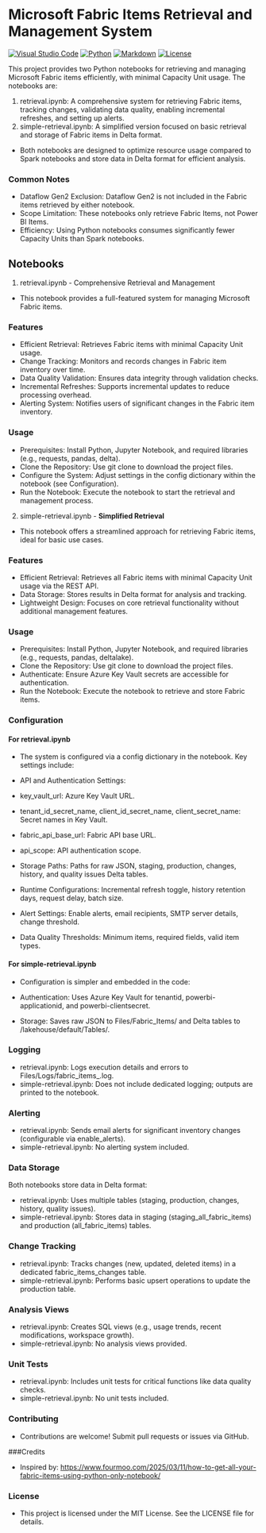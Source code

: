 # Microsoft Fabric Items Retrieval and Management System
[![Visual Studio Code](https://custom-icon-badges.demolab.com/badge/Visual%20Studio%20Code-0078d7.svg?logo=vsc&logoColor=white)](#)
[![Python](https://img.shields.io/badge/Python-3776AB?logo=python&logoColor=fff)](#)
[![Markdown](https://img.shields.io/badge/Markdown-%23000000.svg?logo=markdown&logoColor=white)](#)
[![License](https://img.shields.io/badge/License-MIT-green.svg)](LICENSE)


This project provides two Python notebooks for retrieving and managing Microsoft Fabric items efficiently, with minimal Capacity Unit usage. The notebooks are:
1. retrieval.ipynb: A comprehensive system for retrieving Fabric items, tracking changes, validating data quality, enabling incremental refreshes, and setting up alerts.
2. simple-retrieval.ipynb: A simplified version focused on basic retrieval and storage of Fabric items in Delta format.
- Both notebooks are designed to optimize resource usage compared to Spark notebooks and store data in Delta format for efficient analysis.

### Common Notes
- Dataflow Gen2 Exclusion: Dataflow Gen2 is not included in the Fabric items retrieved by either notebook.
- Scope Limitation: These notebooks only retrieve Fabric Items, not Power BI Items.
- Efficiency: Using Python notebooks consumes significantly fewer Capacity Units than Spark notebooks.

## Notebooks
1. retrieval.ipynb - Comprehensive Retrieval and Management
- This notebook provides a full-featured system for managing Microsoft Fabric items.

### Features
- Efficient Retrieval: Retrieves Fabric items with minimal Capacity Unit usage.
- Change Tracking: Monitors and records changes in Fabric item inventory over time.
- Data Quality Validation: Ensures data integrity through validation checks.
- Incremental Refreshes: Supports incremental updates to reduce processing overhead.
- Alerting System: Notifies users of significant changes in the Fabric item inventory.

### Usage
- Prerequisites: Install Python, Jupyter Notebook, and required libraries (e.g., requests, pandas, delta).
- Clone the Repository: Use git clone to download the project files.
- Configure the System: Adjust settings in the config dictionary within the notebook (see Configuration).
- Run the Notebook: Execute the notebook to start the retrieval and management process.

2. simple-retrieval.ipynb - **Simplified Retrieval**
- This notebook offers a streamlined approach for retrieving Fabric items, ideal for basic use cases.

### Features
- Efficient Retrieval: Retrieves all Fabric items with minimal Capacity Unit usage via the REST API.
- Data Storage: Stores results in Delta format for analysis and tracking.
- Lightweight Design: Focuses on core retrieval functionality without additional management features.

### Usage
- Prerequisites: Install Python, Jupyter Notebook, and required libraries (e.g., requests, pandas, deltalake).
- Clone the Repository: Use git clone to download the project files.
- Authenticate: Ensure Azure Key Vault secrets are accessible for authentication.
- Run the Notebook: Execute the notebook to retrieve and store Fabric items.

### Configuration
#### For retrieval.ipynb
- The system is configured via a config dictionary in the notebook. Key settings include:

- API and Authentication Settings:
- key_vault_url: Azure Key Vault URL.
- tenant_id_secret_name, client_id_secret_name, client_secret_name: Secret names in Key Vault.
- fabric_api_base_url: Fabric API base URL.
- api_scope: API authentication scope.
- Storage Paths: Paths for raw JSON, staging, production, changes, history, and quality issues Delta tables.
- Runtime Configurations: Incremental refresh toggle, history retention days, request delay, batch size.
- Alert Settings: Enable alerts, email recipients, SMTP server details, change threshold.
- Data Quality Thresholds: Minimum items, required fields, valid item types.

#### For simple-retrieval.ipynb
- Configuration is simpler and embedded in the code:

- Authentication: Uses Azure Key Vault for tenantid, powerbi-applicationid, and powerbi-clientsecret.
- Storage: Saves raw JSON to Files/Fabric_Items/ and Delta tables to /lakehouse/default/Tables/.

### Logging
- retrieval.ipynb: Logs execution details and errors to Files/Logs/fabric_items_<timestamp>.log.
- simple-retrieval.ipynb: Does not include dedicated logging; outputs are printed to the notebook.

### Alerting
- retrieval.ipynb: Sends email alerts for significant inventory changes (configurable via enable_alerts).
- simple-retrieval.ipynb: No alerting system included.

### Data Storage
Both notebooks store data in Delta format:

- retrieval.ipynb: Uses multiple tables (staging, production, changes, history, quality issues).
- simple-retrieval.ipynb: Stores data in staging (staging_all_fabric_items) and production (all_fabric_items) tables.

### Change Tracking
- retrieval.ipynb: Tracks changes (new, updated, deleted items) in a dedicated fabric_items_changes table.
- simple-retrieval.ipynb: Performs basic upsert operations to update the production table.

### Analysis Views
- retrieval.ipynb: Creates SQL views (e.g., usage trends, recent modifications, workspace growth).
- simple-retrieval.ipynb: No analysis views provided.

### Unit Tests
- retrieval.ipynb: Includes unit tests for critical functions like data quality checks.
- simple-retrieval.ipynb: No unit tests included.

### Contributing
- Contributions are welcome! Submit pull requests or issues via GitHub.

###Credits
- Inspired by: https://www.fourmoo.com/2025/03/11/how-to-get-all-your-fabric-items-using-python-only-notebook/

### License
- This project is licensed under the MIT License. See the LICENSE file for details.
